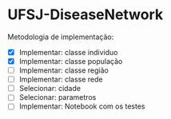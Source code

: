 # UFSJ-DiseaseNetwork

Metodologia de implementação:

- [x] Implementar: classe individuo
- [x] Implementar: classe população
- [ ] Implementar: classe região
- [ ] Implementar: classe rede 
- [ ] Selecionar: cidade
- [ ] Selecionar: parametros
- [ ] Implementar: Notebook com os testes
